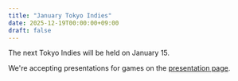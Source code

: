 ```yaml
---
title: "January Tokyo Indies"
date: 2025-12-19T00:00:00+09:00
draft: false
---
```


The next Tokyo Indies will be held on January 15.

We're accepting presentations for games on the [presentation page](/en/present).
